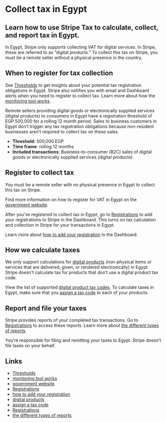 # Collect tax in Egypt

## Learn how to use Stripe Tax to calculate, collect, and report tax in Egypt.

In Egypt, Stripe only supports collecting VAT for digital services. In Stripe,
these are referred to as “digital products.” To collect this tax on Stripe, you
must be a remote seller without a physical presence in the country.

## When to register for tax collection

See [Thresholds](https://dashboard.stripe.com/tax/thresholds) to get insights
about your potential tax registration obligations in Egypt. Stripe also notifies
you with email and Dashboard alerts when you need to register to collect tax.
Learn more about how the [monitoring tool
works](https://docs.stripe.com/tax/monitoring).

Remote sellers providing digital goods or electronically supplied services
(digital products) to consumers in Egypt have a registration threshold of EGP
500,000 for a rolling 12 month period. Sales to business customers in Egypt
don’t trigger any tax registration obligations because non-resident businesses
aren’t required to collect tax on these sales.

- **Threshold**: 500,000 EGP
- **Time frame**: rolling 12 months
- **Included transactions**: Business-to-consumer (B2C) sales of digital goods
or electronically supplied services (digital products)

## Register to collect tax

You must be a remote seller with no physical presence in Egypt to collect this
tax on Stripe.

Find more information on how to register for VAT in Egypt on the [government
website](https://www.eta.gov.eg/en/digital-services).

After you’ve registered to collect tax in Egypt, go to
[Registrations](https://dashboard.stripe.com/tax/registrations?location=eg) to
add your registrations to Stripe in the Dashboard. This turns on tax calculation
and collection in Stripe for your transactions in Egypt.

Learn more about [how to add your
registration](https://docs.stripe.com/tax/registering#track-your-registrations-in-the-tax-dashboard)
in the Dashboard.

## How we calculate taxes

We only support calculations for [digital
products](https://docs.stripe.com/tax/tax-codes?type=digital) (non-physical
items or services that are delivered, given, or rendered electronically) in
Egypt. Stripe doesn’t calculate tax for products that don’t use a digital
product tax code.

View the list of supported [digital product tax
codes](https://docs.stripe.com/tax/tax-codes?type=digital). To calculate taxes
in Egypt, make sure that you [assign a tax
code](https://docs.stripe.com/tax/products-prices-tax-codes-tax-behavior#tax-code-on-product)
to each of your products.

## Report and file your taxes

Stripe provides reports of your completed tax transactions. Go to
[Registrations](https://dashboard.stripe.com/tax/registrations) to access these
reports. Learn more about [the different types of
reports](https://docs.stripe.com/tax/reports).

You’re responsible for filing and remitting your taxes to Egypt. Stripe doesn’t
file taxes on your behalf.

## Links

- [Thresholds](https://dashboard.stripe.com/tax/thresholds)
- [monitoring tool works](https://docs.stripe.com/tax/monitoring)
- [government website](https://www.eta.gov.eg/en/digital-services)
- [Registrations](https://dashboard.stripe.com/tax/registrations?location=eg)
- [how to add your
registration](https://docs.stripe.com/tax/registering#track-your-registrations-in-the-tax-dashboard)
- [digital products](https://docs.stripe.com/tax/tax-codes?type=digital)
- [assign a tax
code](https://docs.stripe.com/tax/products-prices-tax-codes-tax-behavior#tax-code-on-product)
- [Registrations](https://dashboard.stripe.com/tax/registrations)
- [the different types of reports](https://docs.stripe.com/tax/reports)